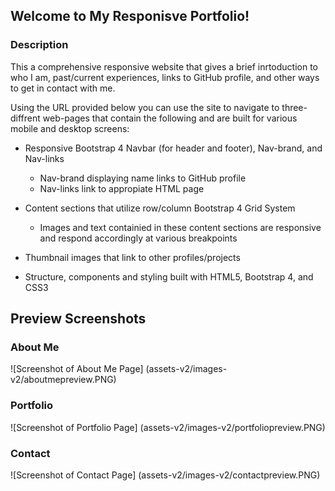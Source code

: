 ## Welcome to My Responisve Portfolio!

### Description
This a comprehensive responsive website that gives a brief inrtoduction to who I am, past/current experiences, links to GitHub profile, and other ways to get in contact with me.  

Using the URL provided below you can use the site to navigate to three-diffrent web-pages that contain the following and are built for various mobile and desktop screens:

* Responsive Bootstrap 4 Navbar (for header and footer), Nav-brand, and Nav-links
    * Nav-brand displaying name links to GitHub profile
    * Nav-links link to appropiate HTML page
    
* Content sections that utilize row/column Bootstrap 4 Grid System
    * Images and text containied in these content sections are responsive and respond accordingly at various breakpoints

* Thumbnail images that link to other profiles/projects

* Structure, components and styling built with HTML5, Bootstrap 4, and CSS3

## Preview Screenshots

### About Me

![Screenshot of About Me Page] (assets-v2/images-v2/aboutmepreview.PNG)

### Portfolio

![Screenshot of Portfolio Page] (assets-v2/images-v2/portfoliopreview.PNG)

### Contact

![Screenshot of Contact Page] (assets-v2/images-v2/contactpreview.PNG)
